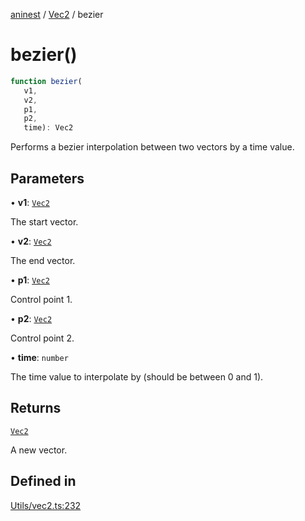 [aninest](../../index.md) / [Vec2](../index.md) / bezier

# bezier()

```ts
function bezier(
   v1, 
   v2, 
   p1, 
   p2, 
   time): Vec2
```

Performs a bezier interpolation between two vectors by a time value.

## Parameters

• **v1**: [`Vec2`](../type-aliases/Vec2.md)

The start vector.

• **v2**: [`Vec2`](../type-aliases/Vec2.md)

The end vector.

• **p1**: [`Vec2`](../type-aliases/Vec2.md)

Control point 1.

• **p2**: [`Vec2`](../type-aliases/Vec2.md)

Control point 2.

• **time**: `number`

The time value to interpolate by (should be between 0 and 1).

## Returns

[`Vec2`](../type-aliases/Vec2.md)

A new vector.

## Defined in

[Utils/vec2.ts:232](https://github.com/zphrs/aninest/blob/3019702e634994a4353fce5adc21aa1a16369bbd/core/src/Utils/vec2.ts#L232)
